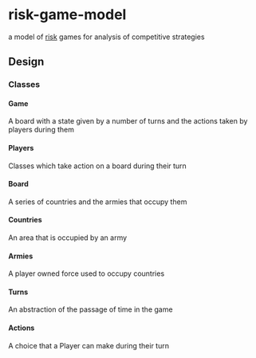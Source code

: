 # risk-game-model
a model of [risk](https://www.hasbro.com/common/instruct/risk.pdf) games for analysis of competitive strategies

## Design
### Classes
#### Game
A board with a state given by a number of turns and the actions taken by players during them
#### Players
Classes which take action on a board during their turn
#### Board
A series of countries and the armies that occupy them
#### Countries
An area that is occupied by an army
#### Armies
A player owned force used to occupy countries
#### Turns
An abstraction of the passage of time in the game
#### Actions
A choice that a Player can make during their turn


